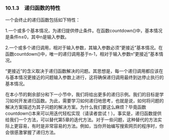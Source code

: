    

### 10.1.3　递归函数的特性

一个会终止的递归函数包括如下特性：

1.一个或多个基本情况，为递归提供停止条件。在函数countdown()中，基本情况是条件n≤0，其中n是输入参数。

2.一个或多个递归调用，相对于输入参数，其输入参数必须“更接近”基本情况。在函数countdown()中，唯一的递归调用基于n-1，相对于输入参数n“更接近”基本情况。

“更接近”的含义取决于递归函数解决的问题。其思想是，每一个递归调用都应该在与基本情况更接近的问题输入参数上进行，这将确保递归调用最终到达停止执行的基本情况。

在本小节的剩余部分和下一小节中，我们将给出更多的递归示例。我们的目标是学习如何开发递归函数。为此，需要学习如何递归地思考，也就是说，如何将问题的解决方案描述为其子问题的解决方案。为什么我们要这么麻烦？毕竟函数countdown()本来可以用迭代轻松实现（请读者尝试！）。事实是，递归函数提供给我们一个方法，可以替代第5章的迭代方法。对于一些问题，这种替代的方法实际上更容易，有时是非常容易的方法。例如，当你开始编写搜索网页的程序时，你会很感激掌握了递归方法。